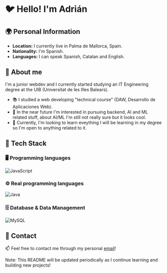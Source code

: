 # 🐦 Hello! I'm Adrián

## 🌍 Personal Information
- **Location:** I currently live in Palma de Mallorca, Spain.
- **Nationality:** I'm Spanish.
- **Languages:** I can speak Spanish, Catalan and English.

## 🔎 About me
I'm a junior webdev and I currently started studying an IT Engineering degree at the UIB (Universitat de les Illes Balears).

- 📚 I studied a web developing "technical course" (DAW, Desarrollo de Aplicaciones Web).
- 🔭 In the near future I'm interested in pursuing backend, AI and ML related stuff, about AI/ML I'm still not really sure but it looks cool. 
- 🌱 Currently, I'm looking to learn eveything I will be learning in my degree so I'm open to anything related to it.

## 🚀 Tech Stack  

### 🖥️ Programming languages  
![JavaScript](https://img.shields.io/badge/JavaScript-F7DF1E?style=for-the-badge&logo=javascript&logoColor=black)

### ⚙️ Real programming languages   
![Java](https://img.shields.io/badge/Java-007396?style=for-the-badge&logo=java&logoColor=white)

### 🗄️ Database & Data Management  
![MySQL](https://img.shields.io/badge/MySQL-4479A1?style=for-the-badge&logo=mysql&logoColor=white)

## 🧾 Contact
📫 Feel free to contact me through my personal [email](mailto:adriancalagamba@gmail.com)!

Note: This README will be updated periodically as I continue learning and building new projects!
